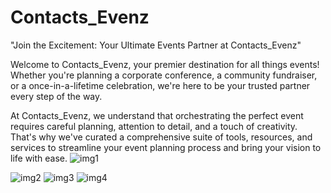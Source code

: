 # Contacts_Evenz
"Join the Excitement: Your Ultimate Events Partner at Contacts_Evenz"

Welcome to Contacts_Evenz, your premier destination for all things events! Whether you're planning a corporate conference, a community fundraiser, or a once-in-a-lifetime celebration, we're here to be your trusted partner every step of the way.

At Contacts_Evenz, we understand that orchestrating the perfect event requires careful planning, attention to detail, and a touch of creativity. That's why we've curated a comprehensive suite of tools, resources, and services to streamline your event planning process and bring your vision to life with ease.
![img1](https://github.com/shubhampawar17/Contacts_Evenz/assets/99556115/deae9090-a2af-4b75-a76b-eb4ca068579a)

![img2](https://github.com/shubhampawar17/Contacts_Evenz/assets/99556115/479c9f73-ce12-49d7-8652-682b271cc419)
![img3](https://github.com/shubhampawar17/Contacts_Evenz/assets/99556115/ac70952e-bc39-4e5d-a56c-2d23cdbbba8a)
![img4](https://github.com/shubhampawar17/Contacts_Evenz/assets/99556115/c06bace8-3f2e-4c96-a620-297287e7c358)
